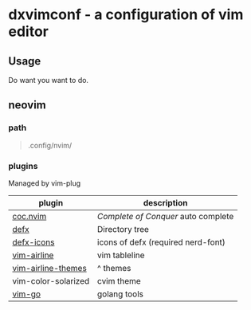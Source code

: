 # dxvimconf - a configuration of vim editor

## Usage

Do want you want to do.

## neovim

### path

> .config/nvim/

### plugins

Managed by vim-plug

| plugin                                                                  | description                         |
| ----------------------------------------------------------------------- | ----------------------------------- |
| [coc.nvim](https://github.com/neoclide/coc.nvim)                        | _Complete of Conquer_ auto complete |
| [defx](https://github.com/Shougo/defx.nvim)                             | Directory tree                      |
| [defx-icons](https://github.com/kristijanhusak/defx-icons)              | icons of defx (required nerd-font)  |
| [vim-airline](https://github.com/vim-airline/vim-airline)               | vim tableline                       |
| [vim-airline-themes](https://github.com/vim-airline/vim-airline-themes) | ^ themes                            |
| vim-color-solarized                                                     | cvim theme                          |
| [vim-go](https://github.com/fatih/vim-go)                               | golang tools                        |
